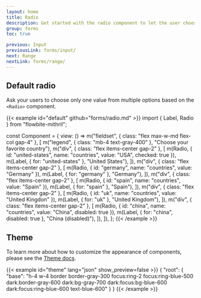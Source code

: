```yaml
---
layout: home
title: Radio
description: Get started with the radio component to let the user choose a single option from multiple options in the form of a circle based on multiple styles and colors
group: forms
toc: true

previous: Input
previousLink: forms/input/
next: Range
nextLink: forms/range/
---
```


## Default radio

Ask your users to choose only one value from multiple options based on the `<Radio>` component.

{{< example id="default" github="forms/radio.md" >}}
import { Label, Radio } from "flowbite-mithril";

const Component = {
  view: () =>
    m("fieldset", { class: "flex max-w-md flex-col gap-4" }, [
      m("legend", { class: "mb-4 text-gray-400" }, "Choose your favorite country"),
      m("div", { class: "flex items-center gap-2" }, [
        m(Radio, { id: "united-states", name: "countries", value: "USA", checked: true }),
        m(Label, { for: "united-states" }, "United States"),
      ]),
      m("div", { class: "flex items-center gap-2" }, [
        m(Radio, { id: "germany", name: "countries", value: "Germany" }),
        m(Label, { for: "germany" }, "Germany"),
      ]),
      m("div", { class: "flex items-center gap-2" }, [
        m(Radio, { id: "spain", name: "countries", value: "Spain" }),
        m(Label, { for: "spain" }, "Spain"),
      ]),
      m("div", { class: "flex items-center gap-2" }, [
        m(Radio, { id: "uk", name: "countries", value: "United Kingdon" }),
        m(Label, { for: "uk" }, "United Kingdom"),
      ]),
      m("div", { class: "flex items-center gap-2" }, [
        m(Radio, { id: "china", name: "countries", value: "China", disabled: true }),
        m(Label, { for: "china", disabled: true }, "China (disabled)"),
      ]),
    ]),
};
{{< /example >}}

## Theme

To learn more about how to customize the appearance of components, please see the [Theme docs](https://patopesto.github.io/flowbite-mithril/customize/theme/).

{{< example id="theme" lang="json" show_preview=false >}}
{
  "root": {
    "base": "h-4 w-4 border border-gray-300 focus:ring-2 focus:ring-blue-500 dark:border-gray-600 dark:bg-gray-700 dark:focus:bg-blue-600 dark:focus:ring-blue-600 text-blue-600"
  }
}
{{< /example >}}

